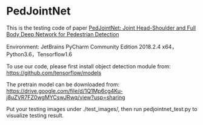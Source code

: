 # PedJointNet
This is the testing code of paper [PedJointNet: Joint Head-Shoulder and Full Body Deep Network for Pedestrian Detection](https://ieeexplore.ieee.org/document/8685094)

Environment: JetBrains PyCharm Community Edition 2018.2.4 x64，Python3.6，Tensorflow1.6

To use our code, please first install object detection module from: https://github.com/tensorflow/models

The pretrain model can be downloaded from: https://drive.google.com/file/d/1Q1Mp6cg4Ku-j8uZVR7FZ0wgMYCswJRwq/view?usp=sharing

Put your testing images under ./test_images/, then run pedjointnet_test.py to visualize testing result.
